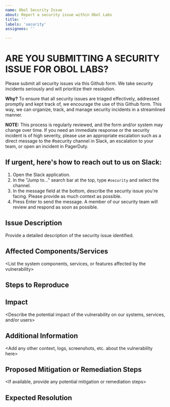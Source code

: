 ```yaml
---
name: Obol Security Issue
about: Report a security issue within Obol Labs
title: ''
labels: 'security'
assignees: ''

---
```


# ARE YOU SUBMITTING A SECURITY ISSUE FOR OBOL LABS?
Please submit all security issues via this Github form. We take security incidents seriously and will prioritize their resolution.

**Why?**
To ensure that all security issues are triaged effectively, addressed promptly and kept track of, we encourage the use of this Github form. This way, we can organize, track, and manage security incidents in a streamlined manner.

**NOTE:**
This process is regularly reviewed, and the form and/or system may change over time. If you need an immediate response or the security incident is of high severity, please use an appropriate escalation such as a direct message to the #security channel in Slack, an escalation to your team, or open an incident in PagerDuty.

## **If urgent, here's how to reach out to us on Slack:**

1. Open the Slack application.
2. In the "Jump to..." search bar at the top, type `#security` and select the channel.
3. In the message field at the bottom, describe the security issue you're facing. Please provide as much context as possible.
4. Press Enter to send the message. A member of our security team will review and respond as soon as possible.

## Issue Description
Provide a detailed description of the security issue identified.

## Affected Components/Services

 <List the system components, services, or features affected by the vulnerability>

## Steps to Reproduce

 <Detail the steps needed to reproduce the vulnerability>

## Impact

 <Describe the potential impact of the vulnerability on our systems, services, and/or users>

## Additional Information

 <Add any other context, logs, screenshots, etc. about the vulnerability here>

## Proposed Mitigation or Remediation Steps

 <If available, provide any potential mitigation or remediation steps>
 
## Expected Resolution

 <What should be done to consider the vulnerability addressed>




